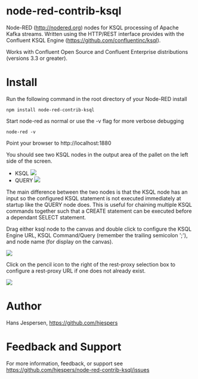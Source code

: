 node-red-contrib-ksql
=====================

Node-RED (http://nodered.org) nodes for KSQL processing of Apache Kafka streams. Written using the HTTP/REST interface provides with the Confluent KSQL Engine (https://github.com/confluentinc/ksql).

Works with Confluent Open Source and Confluent Enterprise distributions (versions 3.3 or greater).


# Install

Run the following command in the root directory of your Node-RED install

    npm install node-red-contrib-ksql

Start node-red as normal or use the -v flag for more verbose debugging

	node-red -v

Point your browser to http://localhost:1880

You should see two KSQL nodes in the output area of the pallet on the left side of the screen.
<ul>
    <li>KSQL <img src="https://github.com/hjespers/node-red-contrib-ksql/blob/master/images/ksql.png"></li>
    <li>QUERY <img src="https://github.com/hjespers/node-red-contrib-ksql/blob/master/images/ksql-query.png"></li>
</ul>

The main difference between the two nodes is that the KSQL node has an input so the configured KSQL statement is not executed immediately at startup like the QUERY node does. This is useful for chaining multiple KSQL commands together such that a CREATE statement can be executed before a dependant SELECT statement.

Drag either ksql node to the canvas and double click to configure the KSQL Engine URL, KSQL Command/Query (remember the trailing semicolon ';'), and node name (for display on the canvas).

<img src="https://github.com/hjespers/node-red-contrib-ksql/blob/master/images/ksql-config.png">

Click on the pencil icon to the right of the rest-proxy selection box to configure a rest-proxy URL if one does not already exist.

<img src="https://github.com/hjespers/node-red-contrib-ksql/blob/master/images/ksql-query-config.png">


# Author

Hans Jespersen, https://github.com/hjespers

# Feedback and Support

For more information, feedback, or support see https://github.com/hjespers/node-red-contrib-ksql/issues
